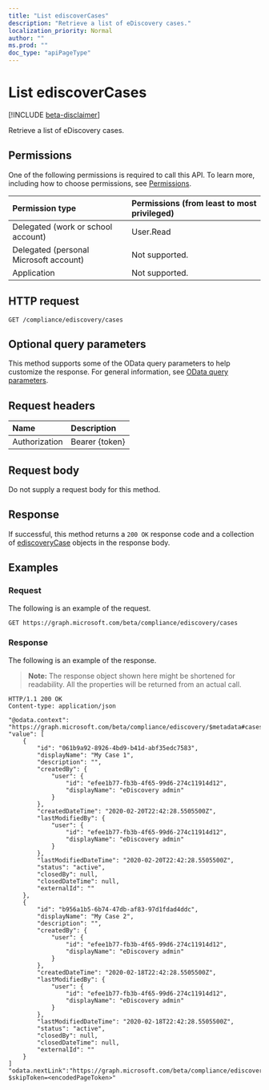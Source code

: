 ```yaml
---
title: "List ediscoverCases"
description: "Retrieve a list of eDiscovery cases."
localization_priority: Normal
author: ""
ms.prod: ""
doc_type: "apiPageType"
---
```


# List ediscoverCases

[!INCLUDE [beta-disclaimer](../../includes/beta-disclaimer.md)]

Retrieve a list of eDiscovery cases.

## Permissions

One of the following permissions is required to call this API. To learn more, including how to choose permissions, see [Permissions](/graph/permissions-reference).

| Permission type                        | Permissions (from least to most privileged) |
|:---------------------------------------|:--------------------------------------------|
| Delegated (work or school account)     | User.Read |
| Delegated (personal Microsoft account) | Not supported. |
| Application                            | Not supported. |

## HTTP request

<!-- { "blockType": "ignored" } -->

```http
GET /compliance/ediscovery/cases
```

## Optional query parameters

This method supports some of the OData query parameters to help customize the response. For general information, see [OData query parameters](/graph/query-parameters).

## Request headers

| Name      |Description|
|:----------|:----------|
| Authorization | Bearer {token} |

## Request body

Do not supply a request body for this method.

## Response

If successful, this method returns a `200 OK` response code and a collection of [ediscoveryCase](../resources/ediscoverycase.md) objects in the response body.

## Examples

### Request

The following is an example of the request.
<!-- {
  "blockType": "request",
  "name": "ediscovery-case-list"
}-->

```http
GET https://graph.microsoft.com/beta/compliance/ediscovery/cases
```

### Response

The following is an example of the response.

> **Note:** The response object shown here might be shortened for readability. All the properties will be returned from an actual call.

<!-- {
  "blockType": "response",
  "truncated": true,
  "@odata.type": "microsoft.graph.ediscoveryCase",
  "isCollection": true
} -->

```http
HTTP/1.1 200 OK
Content-type: application/json

"@odata.context": "https://graph.microsoft.com/beta/compliance/ediscovery/$metadata#cases",
"value": [
    {
        "id": "061b9a92-8926-4bd9-b41d-abf35edc7583",
        "displayName": "My Case 1",
        "description": "",
        "createdBy": {
            "user": {
                "id": "efee1b77-fb3b-4f65-99d6-274c11914d12",
                "displayName": "eDiscovery admin"
            }
        },
        "createdDateTime": "2020-02-20T22:42:28.5505500Z",
        "lastModifiedBy": {
            "user": {
                "id": "efee1b77-fb3b-4f65-99d6-274c11914d12",
                "displayName": "eDiscovery admin"
            }
        },
        "lastModifiedDateTime": "2020-02-20T22:42:28.5505500Z",
        "status": "active",
        "closedBy": null,
        "closedDateTime": null,
        "externalId": ""
    },
    {
        "id": "b956a1b5-6b74-47db-af83-97d1fdad4ddc",
        "displayName": "My Case 2",
        "description": "",
        "createdBy": {
            "user": {
                "id": "efee1b77-fb3b-4f65-99d6-274c11914d12",
                "displayName": "eDiscovery admin"
            }
        },
        "createdDateTime": "2020-02-18T22:42:28.5505500Z",
        "lastModifiedBy": {
            "user": {
                "id": "efee1b77-fb3b-4f65-99d6-274c11914d12",
                "displayName": "eDiscovery admin"
            }
        },
        "lastModifiedDateTime": "2020-02-18T22:42:28.5505500Z",
        "status": "active",
        "closedBy": null,
        "closedDateTime": null,
        "externalId": ""
    }
]
"odata.nextLink":"https://graph.microsoft.com/beta/compliance/ediscovery/cases?$skipToken=<encodedPageToken>"
```

<!-- uuid: 16cd6b66-4b1a-43a1-adaf-3a886856ed98
2019-02-04 14:57:30 UTC -->
<!-- {
  "type": "#page.annotation",
  "description": "List cases",
  "keywords": "",
  "section": "documentation",
  "tocPath": ""
}-->